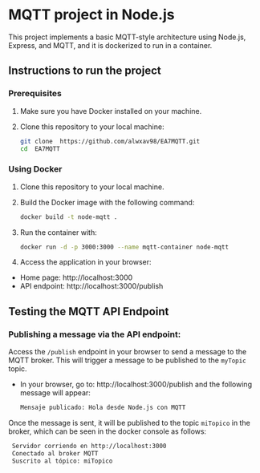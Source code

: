 # MQTT project in Node.js

This project implements a basic MQTT-style architecture using Node.js, Express, and MQTT, and it is dockerized to run in a container.

## Instructions to run the project
### Prerequisites
1. Make sure you have Docker installed on your machine.
2. Clone this repository to your local machine:

   ```bash
   git clone  https://github.com/alwxav98/EA7MQTT.git
   cd  EA7MQTT
   ```

### Using Docker
1. Clone this repository to your local machine.
2. Build the Docker image with the following command:

   ```bash
   docker build -t node-mqtt .
   ```

3. Run the container with:

   ```bash
   docker run -d -p 3000:3000 --name mqtt-container node-mqtt
   ```
4. Access the application in your browser:
- Home page: http://localhost:3000
- API endpoint: http://localhost:3000/publish

## Testing the MQTT API Endpoint

### Publishing a message via the API endpoint:
Access the `/publish` endpoint in your browser to send a message to the MQTT broker. This will trigger a message to be published to the `myTopic` topic.

- In your browser, go to: http://localhost:3000/publish and the following message will appear:
  
    ```bash
    Mensaje publicado: Hola desde Node.js con MQTT
    ```

Once the message is sent, it will be published to the topic `miTopico` in the broker, which can be seen in the docker console as follows:

   ```bash
    Servidor corriendo en http://localhost:3000
    Conectado al broker MQTT
    Suscrito al tópico: miTopico
   ```
